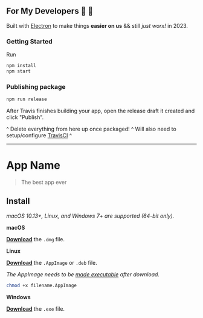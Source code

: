 ## For My Developers 🖤 🍻

Built with [Electron](https://electronjs.org) to make things **easier on us** && still *just worx!* in 2023.

### Getting Started

Run

```sh
npm install
npm start
```

### Publishing package

```sh
npm run release
```

After Travis finishes building your app, open the release draft it created and click "Publish".

^ Delete everything from here up once packaged! ^ Will also need to setup/configure [TravisCI](https://www.travis-ci.com/) ^


---

# App Name

> The best app ever

## Install

*macOS 10.13+, Linux, and Windows 7+ are supported (64-bit only).*

**macOS**

[**Download**](https://github.com/user/repo/releases/latest) the `.dmg` file.

**Linux**

[**Download**](https://github.com/user/repo/releases/latest) the `.AppImage` or `.deb` file.

*The AppImage needs to be [made executable](http://discourse.appimage.org/t/how-to-make-an-appimage-executable/80) after download.*

```bash
chmod +x filename.AppImage
```

**Windows**

[**Download**](https://github.com/user/repo/releases/latest) the `.exe` file.

